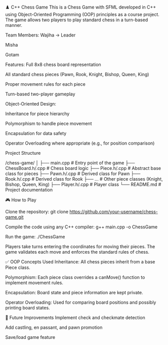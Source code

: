 ♟️ C++ Chess Game
This is a Chess Game with SFML developed in C++ using Object-Oriented Programming (OOP) principles as a course project. The game allows two players to play standard chess in a turn-based manner.

Team Members:
Wajiha -> Leader

Misha

Gotam


Features:
Full 8x8 chess board representation

All standard chess pieces (Pawn, Rook, Knight, Bishop, Queen, King)

Proper movement rules for each piece

Turn-based two-player gameplay

Object-Oriented Design:

Inheritance for piece hierarchy

Polymorphism to handle piece movement

Encapsulation for data safety

Operator Overloading where appropriate (e.g., for position comparison)

Project Structure

/chess-game/
│
├── main.cpp           # Entry point of the game
├── ChessBoard.h/.cpp  # Chess board logic
├── Piece.h/.cpp       # Abstract base class for pieces
├── Pawn.h/.cpp        # Derived class for Pawn
├── Rook.h/.cpp        # Derived class for Rook
├── ...                # Other piece classes (Knight, Bishop, Queen, King)
├── Player.h/.cpp      # Player class
└── README.md          # Project documentation

🎮 How to Play

Clone the repository:
git clone https://github.com/your-username/chess-game.git

Compile the code using any C++ compiler:
g++ main.cpp -o ChessGame

Run the game:
./ChessGame

Players take turns entering the coordinates for moving their pieces. The game validates each move and enforces the standard rules of chess.

✅ OOP Concepts Used
Inheritance: All chess pieces inherit from a base Piece class.

Polymorphism: Each piece class overrides a canMove() function to implement movement rules.

Encapsulation: Board state and piece information are kept private.

Operator Overloading: Used for comparing board positions and possibly printing board states.

🚧 Future Improvements
Implement check and checkmate detection

Add castling, en passant, and pawn promotion

Save/load game feature
